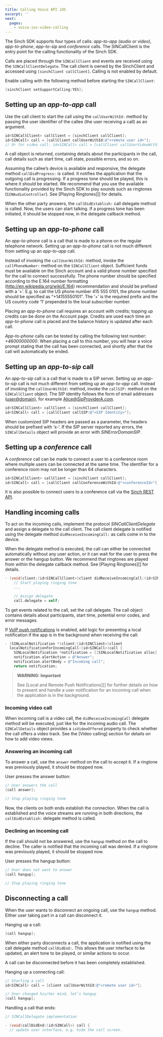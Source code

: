 ```yaml
---
title: Calling Voice API iOS
excerpt: ''
next:
  pages:
    - voice-ios-video-calling
---
```

The Sinch SDK supports four types of calls: *app-to-app (audio or video)*, *app-to-phone*, *app-to-sip* and *conference* calls. The SINCallClient is the entry point for the calling functionality of the Sinch SDK.

Calls are placed through the `SINCallClient` and events are received using the `SINCallClientDelegate`. The call client is owned by the SinchClient and accessed using `[sinchClient callClient]`. Calling is not enabled by default.

Enable calling with the following method before starting the `SINCallClient`:
```objectivec
[sinchClient setSupportCalling:YES];   
```


## Setting up an *app-to-app* call

Use the call client to start the call using the `callUserWithId:` method by passing the user identifier of the callee (the user receiving a call) as an argument.
```objectivec
id<SINCallClient> callClient = [sinchClient callClient];
id<SINCall> call = [callClient callUserWithId:@"<remote user id>"];
// Or for video call: id<SINCall> call = [callClient callUserVideoWithId:@"<remote user id>"];
```


A call object is returned, containing details about the participants in the call, call details such as start time, call state, possible errors, and so on.

Assuming the callee’s device is available and responsive, the delegate method `callDidProgress:` is called. It notifies the application that the outgoing call is progressing. If a progress tone should be played, this is where it should be started. We recommend that you use the available functionality provided by the Sinch SDK to play sounds such as ringtones (`SINAudioController`). See \[Playing Ringtones\]\[\] for details.

When the other party answers, the `callDidEstablish:` call delegate method is called. Now, the users can start talking. If a progress tone has been initiated, it should be stopped now, in the delegate callback method.

## Setting up an *app-to-phone* call

An *app-to-phone* call is a call that is made to a phone on the regular telephone network. Setting up an *app-to-phone* call is not much different from setting up an *app-to-app* call.

Instead of invoking the `callUserWithId:` method, invoke the `callPhoneNumber:` method on the `SINCallClient` object. Sufficient funds must be available on the Sinch account and a valid phone number specified for the call to connect successfully. The phone number should be specified according to the E.164 number formatting (<http://en.wikipedia.org/wiki/E.164>) recommendation and should be prefixed with a ‘+’. E.g. to call the US phone number 415 555 0101, the phone number should be specified as “+14155550101”. The ‘+’ is the required prefix and the US country code ‘1’ prepended to the local subscriber number.

Placing an *app-to-phone* call requires an account with credits; topping up credits can be done on the Account page. Credits are used each time an *app-to-phone* call is placed and the balance history is updated after each call.

*App-to-phone* calls can be tested by calling the following test number: *+46000000000*. When placing a call to this number, you will hear a voice prompt stating that the call has been connected, and shortly after that the call will automatically be ended.

## Setting up an *app-to-sip* call

An *app-to-sip* call is a call that is made to a SIP server. Setting up an *app-to-sip* call is not much different from setting up an *app-to-app* call. Instead of invoking the `callUserWithId:` method, invoke the `callSIP:` method on the `SINCallClient` object. The SIP identity follows the form of email addresses (<user@domain>), for example <Alice@SipProviderA.com>.
```objectivec
id<SINCallClient> callClient = [sinchClient callClient];
id<SINCall> call = [callClient callSIP:@"<SIP Identity>"];
```


When customized SIP headers are passed as a parameter, the headers should be prefixed with ‘x-’. If the SIP server reported any errors, the `SINCallDetails` object will provide an error with *SINErrorDomainSIP*.

## Setting up a *conference* call

A *conference* call can be made to connect a user to a conference room where multiple users can be connected at the same time. The identifier for a conference room may not be longer than 64 characters.
```objectivec
id<SINCallClient> callClient = [sinchClient callClient];
id<SINCall> call = [callClient callConferenceWithId:@"<conferenceId>"];
```


It is also possible to connect users to a conference call via the [Sinch REST API](doc:voice-rest-api-calling-api#section-text-to-speech).

## Handling incoming calls

To act on the incoming calls, implement the protocol *SINCallClientDelegate* and assign a delegate to the call client. The call client delegate is notified using the delegate method `didReceiveIncomingCall:` as calls come in to the device.

When the delegate method is executed, the call can either be connected automatically without any user action, or it can wait for the user to press the answer or the hangup button. We recommend that ringtones are played from within the delegate callback method. See \[Playing Ringtones\]\[\] for details.
```objectivec
- (void)client:(id<SINCallClient>)client didReceiveIncomingCall:(id<SINCall>)call {
    // Start playing ringing tone
    ...

    // Assign delegate
    call.delegate = self;
```


To get events related to the call, set the call delegate. The call object contains details about participants, start time, potential error codes, and error messages.

If [VoIP push notifications](doc:voice-ios-local-and-remote-push-notifications#section-enabling-voip-push-notifications) is enabled, add logic for presenting a local notification if the app is in the background when receiving the call:
```objectivec
- (SINLocalNotification *)client:(id<SINClient>)client
  localNotificationForIncomingCall:(id<SINCall>)call {
    SINLocalNotification *notification = [[SINLocalNotification alloc] init];
    notification.alertAction = @"Answer";
    notification.alertBody = @"Incoming call";
    return notification;
```




> **WARNING: Important**    
>
> See \[Local and Remote Push Notifications\]\[\] for further details on how to present and handle a user notification for an incoming call when the application is in the background.

### Incoming video call

When incoming call is a video call, the `didReceiveIncomingCall` delegate method will be executed, just like for the incoming audio call. The `SINCallDetails` object provides a `isVideoOffered` property to check whether the call offers a video track. See the \[Video calling\] section for details on how to add video views.

### Answering an incoming call

To answer a call, use the `answer` method on the call to accept it. If a ringtone was previously played, it should be stopped now.

User presses the answer button:
```objectivec
// User answers the call
[call answer];

// Stop playing ringing tone
```


Now, the clients on both ends establish the connection. When the call is established and the voice streams are running in both directions, the `callDidEstablish:` delegate method is called.

### Declining an incoming call

If the call should not be answered, use the `hangup` method on the call to decline. The caller is notified that the incoming call was denied. If a ringtone was previously played, it should be stopped now.

User presses the hangup button:
```objectivec
// User does not want to answer
[call hangup];

// Stop playing ringing tone
```


## Disconnecting a call

When the user wants to disconnect an ongoing call, use the `hangup` method. Either user taking part in a call can disconnect it.

Hanging up a call:
```objectivec
[call hangup];
```


When either party disconnects a call, the application is notified using the call delegate method `callDidEnd:`. This allows the user interface to be updated, an alert tone to be played, or similar actions to occur.

A call can be disconnected before it has been completely established.

Hanging up a connecting call:
```objectivec
// Starting a call
id<SINCall> call = [client callUserWithId:@"<remote user id>"];

// User changed his/her mind, let’s hangup
[call hangup];
```


Handling a call that ends:
```objectivec
// SINCallDelegate implementation

- (void)callDidEnd:(id<SINCall>) call {
  // update user interface, e.g. hide the call screen.
```



